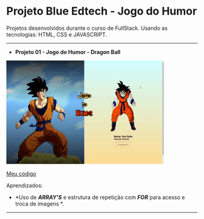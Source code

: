 # Projeto Blue Edtech - Jogo do Humor

Projetos desenvolvidos durante o curso de FullStack.
Usando as tecnologias: HTML, CSS e JAVASCRIPT.

---

- **Projeto 01 - Jogo do Humor - Dragon Ball** <a name="id01"></a>

![](https://github.com/Thais-Mont/projetos-blue-edtech-mod02/blob/beffd24ad8e65ec837b306dc350371e83bf3ba4f/Projeto%201%20-%20Jogo%20do%20Humor/projeto_01.gif)


[Meu código](https://github.com/Thais-Mont/projetos-blue-edtech-mod02/tree/master/Projeto%201%20-%20Jogo%20do%20Humor)


Aprendizados:

* *Uso de ***ARRAY'S*** e estrutura de repetição com ***FOR*** para acesso
e troca de imagens *.

--- 
